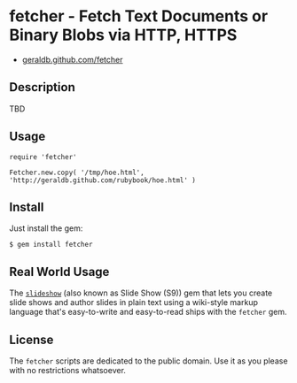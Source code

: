 # fetcher - Fetch Text Documents or Binary Blobs via HTTP, HTTPS

* [geraldb.github.com/fetcher](http://geraldb.github.com/fetcher)

## Description

TBD

## Usage

    require 'fetcher'
    
    Fetcher.new.copy( '/tmp/hoe.html', 'http://geraldb.github.com/rubybook/hoe.html' )

## Install

Just install the gem:

    $ gem install fetcher


## Real World Usage

The [`slideshow`](http://slideshow.rubyforge.org) (also known as Slide Show (S9)) gem
that lets you create slide shows
and author slides in plain text using a wiki-style markup language that's easy-to-write and easy-to-read
ships with the `fetcher` gem.


## License

The `fetcher` scripts are dedicated to the public domain.
Use it as you please with no restrictions whatsoever.